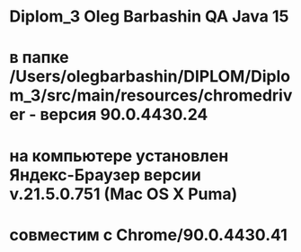 # Diplom_3 Oleg Barbashin QA Java 15
# в папке /Users/olegbarbashin/DIPLOM/Diplom_3/src/main/resources/chromedriver - версия 90.0.4430.24
# на компьютере установлен Яндекс-Браузер версии v.21.5.0.751 (Mac OS X Puma) 
# совместим с Chrome/90.0.4430.41 